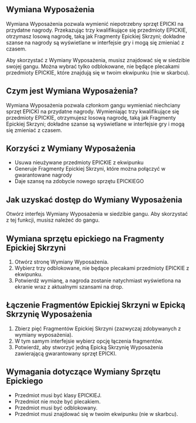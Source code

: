 ## Wymiana Wyposażenia

Wymiana Wyposażenia pozwala wymienić niepotrzebny sprzęt EPICKI na przydatne nagrody. Przekazując trzy kwalifikujące się przedmioty EPICKIE, otrzymasz losową nagrodę, taką jak Fragmenty Epickiej Skrzyni; dokładne szanse na nagrody są wyświetlane w interfejsie gry i mogą się zmieniać z czasem.

Aby skorzystać z Wymiany Wyposażenia, musisz znajdować się w siedzibie swojej gangu. Można wybrać tylko odblokowane, nie będące plecakami przedmioty EPICKIE, które znajdują się w twoim ekwipunku (nie w skarbcu).

## Czym jest Wymiana Wyposażenia?

Wymiana Wyposażenia pozwala członkom gangu wymieniać niechciany sprzęt EPICKI na przydatne nagrody. Wymieniając trzy kwalifikujące się przedmioty EPICKIE, otrzymujesz losową nagrodę, taką jak Fragmenty Epickiej Skrzyni; dokładne szanse są wyświetlane w interfejsie gry i mogą się zmieniać z czasem.

## Korzyści z Wymiany Wyposażenia

- Usuwa nieużywane przedmioty EPICKIE z ekwipunku
- Generuje Fragmenty Epickiej Skrzyni, które można połączyć w gwarantowane nagrody
- Daje szansę na zdobycie nowego sprzętu EPICKIEGO

## Jak uzyskać dostęp do Wymiany Wyposażenia

Otwórz interfejs Wymiany Wyposażenia w siedzibie gangu. Aby skorzystać z tej funkcji, musisz należeć do gangu.

## Wymiana sprzętu epickiego na Fragmenty Epickiej Skrzyni

1. Otwórz stronę Wymiany Wyposażenia.
2. Wybierz trzy odblokowane, nie będące plecakami przedmioty EPICKIE z ekwipunku.
3. Potwierdź wymianę, a nagroda zostanie natychmiast wyświetlona na ekranie wraz z aktualnymi szansami na drop.

## Łączenie Fragmentów Epickiej Skrzyni w Epicką Skrzynię Wyposażenia

1. Zbierz pięć Fragmentów Epickiej Skrzyni (zazwyczaj zdobywanych z wymiany wyposażenia).
2. W tym samym interfejsie wybierz opcję łączenia fragmentów.
3. Potwierdź, aby stworzyć jedną Epicką Skrzynię Wyposażenia zawierającą gwarantowany sprzęt EPICKI.

## Wymagania dotyczące Wymiany Sprzętu Epickiego

- Przedmiot musi być klasy EPICKIEJ.
- Przedmiot nie może być plecakiem.
- Przedmiot musi być odblokowany.
- Przedmiot musi znajdować się w twoim ekwipunku (nie w skarbcu).
